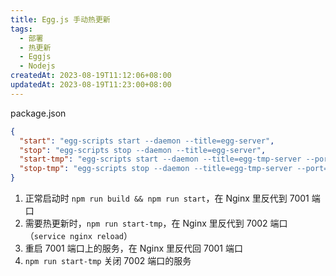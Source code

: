 ```yaml
---
title: Egg.js 手动热更新
tags:
  - 部署
  - 热更新
  - Eggjs
  - Nodejs
createdAt: 2023-08-19T11:12:06+08:00
updatedAt: 2023-08-19T11:23:00+08:00
---
```


package.json
```json
{
  "start": "egg-scripts start --daemon --title=egg-server",
  "stop": "egg-scripts stop --daemon --title=egg-server",
  "start-tmp": "egg-scripts start --daemon --title=egg-tmp-server --port=7002",
  "stop-tmp": "egg-scripts stop --daemon --title=egg-tmp-server --port=7002",
}
```

1. 正常启动时 `npm run build && npm run start`，在 Nginx 里反代到 7001 端口
2. 需要热更新时，`npm run start-tmp`，在 Nginx 里反代到 7002 端口（`service nginx reload`）
3. 重启 7001 端口上的服务，在 Nginx 里反代回 7001 端口
4. `npm run start-tmp` 关闭 7002 端口的服务
